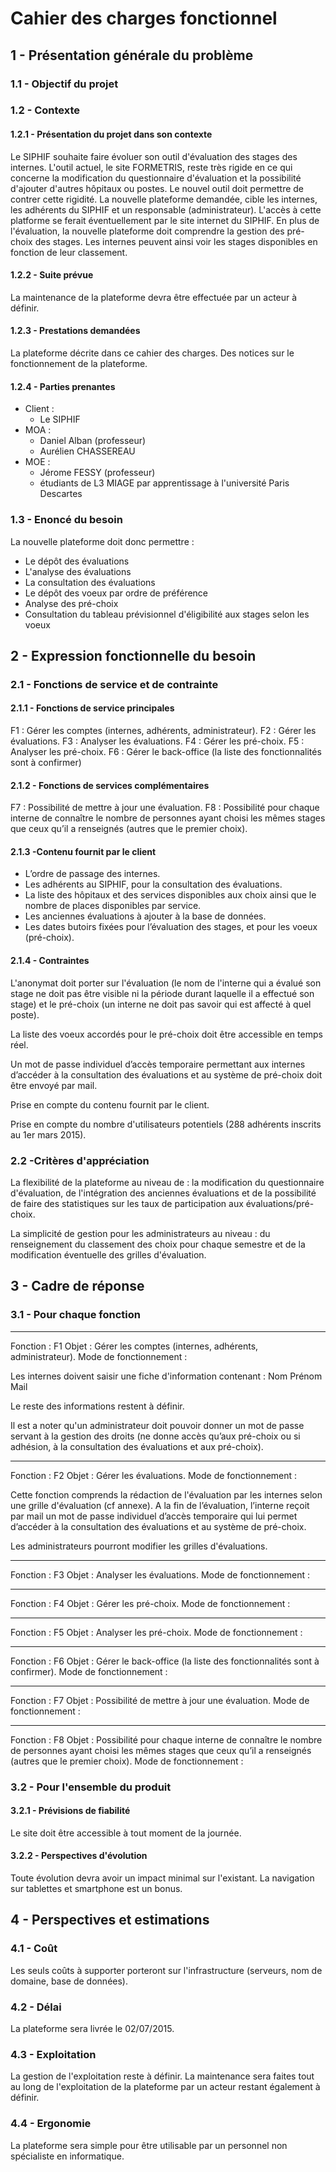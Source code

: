 # Cahier des charges fonctionnel

## 1 - Présentation générale du problème

### 1.1 - Objectif du projet

### 1.2 - Contexte

#### 1.2.1 - Présentation du projet dans son contexte  

Le SIPHIF souhaite faire évoluer son outil d'évaluation des stages des internes. L'outil actuel, le site FORMETRIS, reste très rigide en ce qui concerne la modification du questionnaire d'évaluation et la possibilité d'ajouter d'autres hôpitaux ou postes.  Le nouvel outil doit permettre de contrer cette rigidité.  La nouvelle plateforme demandée, cible les internes, les adhérents du SIPHIF et un responsable (administrateur).  L'accès à cette platforme se ferait éventuellement  par le site internet du SIPHIF.  En plus de l'évaluation, la nouvelle plateforme doit comprendre la gestion des pré-choix des stages.  Les internes peuvent ainsi voir les stages disponibles en fonction de leur classement.  

#### 1.2.2 - Suite prévue

La maintenance de la plateforme devra être effectuée par un acteur à définir.

#### 1.2.3 - Prestations demandées

La plateforme décrite dans ce cahier des charges.
Des notices sur le fonctionnement de la plateforme.

#### 1.2.4 - Parties prenantes

 * Client : 
    * Le SIPHIF
 * MOA :  
    * Daniel Alban (professeur)
    * Aurélien CHASSEREAU
 * MOE : 
    * Jérome FESSY (professeur)
    * étudiants de L3 MIAGE  par apprentissage à l'université Paris Descartes  
 
### 1.3 - Enoncé du besoin

La nouvelle plateforme doit donc permettre :
 * Le dépôt des évaluations
 * L'analyse des évaluations
 * La consultation des évaluations
 * Le dépôt des voeux par ordre de préférence
 * Analyse des pré-choix
 * Consultation du tableau prévisionnel d'éligibilité aux stages selon les voeux

## 2 - Expression fonctionnelle du besoin

### 2.1 - Fonctions de service et de contrainte

#### 2.1.1 - Fonctions de service principales

F1 : Gérer les comptes (internes, adhérents, administrateur).
F2 : Gérer les évaluations.
F3 : Analyser les évaluations. 
F4 : Gérer les pré-choix.
F5 : Analyser les pré-choix.
F6 : Gérer le back-office (la liste des fonctionnalités sont à confirmer)

#### 2.1.2 - Fonctions de services complémentaires

F7 : Possibilité de mettre à jour une évaluation.
F8 : Possibilité pour chaque interne de connaître le nombre de personnes ayant choisi les mêmes stages que ceux qu’il a renseignés (autres que le premier choix).

#### 2.1.3 -Contenu fournit par le client

- L’ordre de passage des internes.
- Les adhérents au SIPHIF, pour la consultation des évaluations.
- La liste des hôpitaux et des services disponibles aux choix ainsi que le nombre de places disponibles par service.
- Les anciennes évaluations à ajouter à la base de données.
- Les dates butoirs fixées pour l’évaluation des stages, et pour les voeux (pré-choix).

#### 2.1.4 - Contraintes

L'anonymat doit porter sur l'évaluation (le nom de l'interne qui a évalué son stage ne doit pas être visible ni la période durant laquelle il a effectué son stage) et le pré-choix (un interne ne doit pas savoir qui est affecté à quel poste). 

La liste des voeux accordés pour le pré-choix doit être accessible en temps réel.

Un mot de passe individuel d’accès temporaire permettant aux internes d’accéder à la consultation des évaluations et au système de pré-choix doit être envoyé par mail.

Prise en compte du contenu fournit par le client.

Prise en compte du nombre d'utilisateurs potentiels (288 adhérents inscrits au 1er mars 2015).

### 2.2 -Critères d'appréciation

La flexibilité de la plateforme au niveau de : la modification du questionnaire d'évaluation, de l'intégration des anciennes évaluations et de la possibilité de faire des statistiques sur les taux de participation aux évaluations/pré-choix.

La simplicité de gestion pour les administrateurs au niveau : du renseignement du classement des choix pour chaque semestre et de la modification éventuelle des grilles d'évaluation.

## 3 - Cadre de réponse

### 3.1 - Pour chaque fonction

*****************************
Fonction : F1
Objet : Gérer les comptes (internes, adhérents, administrateur).
Mode de fonctionnement : 

Les internes doivent saisir une fiche d'information contenant :
Nom
Prénom
Mail

Le reste des informations restent à définir.

Il est a noter qu'un administrateur doit pouvoir donner un mot de passe servant à la gestion des droits (ne donne accès qu’aux pré-choix ou si adhésion, à la consultation des évaluations et aux pré-choix).
*****************************
Fonction : F2
Objet : Gérer les évaluations.
Mode de fonctionnement :

Cette fonction comprends la rédaction de l'évaluation par les internes selon une grille d'évaluation (cf annexe).
A la fin de l’évaluation, l’interne reçoit par mail un mot de passe individuel d’accès temporaire qui lui permet d’accéder à la consultation des évaluations et au système de pré-choix.

Les administrateurs pourront modifier les grilles d'évaluations.
*****************************
Fonction : F3
Objet : Analyser les évaluations.
Mode de fonctionnement :
*****************************
Fonction : F4
Objet : Gérer les pré-choix.
Mode de fonctionnement :
*****************************
Fonction : F5
Objet : Analyser les pré-choix.
Mode de fonctionnement :
*****************************
Fonction : F6
Objet : Gérer le back-office (la liste des fonctionnalités sont à confirmer).
Mode de fonctionnement :
*****************************
Fonction : F7
Objet : Possibilité de mettre à jour une évaluation.
Mode de fonctionnement :
*****************************
Fonction : F8
Objet : Possibilité pour chaque interne de connaître le nombre de personnes ayant choisi les mêmes stages que ceux qu’il a renseignés (autres que le premier choix).
Mode de fonctionnement :

### 3.2 - Pour l'ensemble du produit

#### 3.2.1 - Prévisions de fiabilité

Le site doit être accessible à tout moment de la journée.

#### 3.2.2 - Perspectives d'évolution

Toute évolution devra avoir un impact minimal sur l'existant.
La navigation sur tablettes et smartphone est un bonus.

## 4 - Perspectives et estimations

### 4.1 - Coût

Les seuls coûts à supporter porteront sur l'infrastructure (serveurs, nom de domaine, base de données).

### 4.2 - Délai

La plateforme sera livrée le 02/07/2015.

### 4.3 - Exploitation

La gestion de l'exploitation reste à définir.
La maintenance sera faites tout au long de l'exploitation de la plateforme par un acteur restant également à définir.

### 4.4 - Ergonomie

La plateforme sera simple pour être utilisable par un personnel non spécialiste en informatique.
